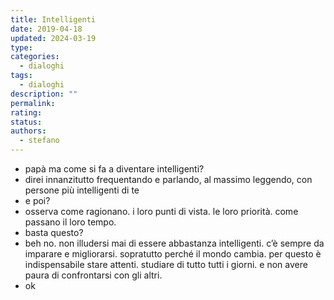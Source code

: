 ```yaml
---
title: Intelligenti
date: 2019-04-18
updated: 2024-03-19
type: 
categories:
  - dialoghi
tags:
  - dialoghi
description: ""
permalink: 
rating: 
status: 
authors:
  - stefano
---
```


- papà ma come si fa a diventare intelligenti?
- direi innanzitutto frequentando e parlando, al massimo leggendo, con persone più intelligenti di te
- e poi?
- osserva come ragionano. i loro punti di vista. le loro priorità. come passano il loro tempo.
- basta questo?
- beh no. non illudersi mai di essere abbastanza intelligenti. c’è sempre da imparare e migliorarsi. sopratutto perché il mondo cambia. per questo è indispensabile stare attenti. studiare di tutto tutti i giorni. e non avere paura di confrontarsi con gli altri.
- ok
